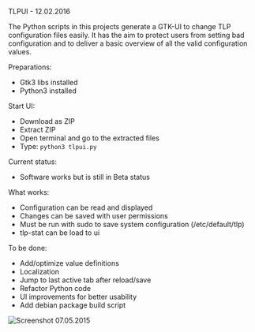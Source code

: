 TLPUI - 12.02.2016

The Python scripts in this projects generate a GTK-UI to change TLP configuration files easily.
It has the aim to protect users from setting bad configuration and to deliver a basic overview of all the valid configuration values.

Preparations:

* Gtk3 libs installed
* Python3 installed

Start UI:

* Download as ZIP
* Extract ZIP
* Open terminal and go to the extracted files
* Type: `python3 tlpui.py`

Current status:

* Software works but is still in Beta status

What works:

* Configuration can be read and displayed
* Changes can be saved with user permissions
* Must be run with sudo to save system configuration (/etc/default/tlp)
* tlp-stat can be load to ui

To be done:

* Add/optimize value definitions
* Localization
* Jump to last active tab after reload/save
* Refactor Python code
* UI improvements for better usability
* Add debian package build script


![Screenshot 07.05.2015](https://raw.githubusercontent.com/d4nj1/TLPUI/master/screenshot.png)
